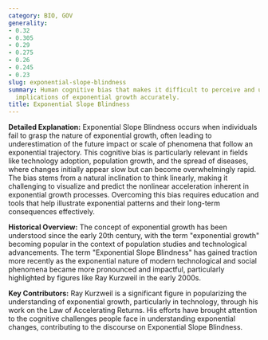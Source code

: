 ```yaml
---
category: BIO, GOV
generality:
- 0.32
- 0.305
- 0.29
- 0.275
- 0.26
- 0.245
- 0.23
slug: exponential-slope-blindness
summary: Human cognitive bias that makes it difficult to perceive and understand the
  implications of exponential growth accurately.
title: Exponential Slope Blindness
---
```


**Detailed Explanation:** Exponential Slope Blindness occurs when individuals fail to grasp the nature of exponential growth, often leading to underestimation of the future impact or scale of phenomena that follow an exponential trajectory. This cognitive bias is particularly relevant in fields like technology adoption, population growth, and the spread of diseases, where changes initially appear slow but can become overwhelmingly rapid. The bias stems from a natural inclination to think linearly, making it challenging to visualize and predict the nonlinear acceleration inherent in exponential growth processes. Overcoming this bias requires education and tools that help illustrate exponential patterns and their long-term consequences effectively.

**Historical Overview:** The concept of exponential growth has been understood since the early 20th century, with the term "exponential growth" becoming popular in the context of population studies and technological advancements. The term "Exponential Slope Blindness" has gained traction more recently as the exponential nature of modern technological and social phenomena became more pronounced and impactful, particularly highlighted by figures like Ray Kurzweil in the early 2000s.

**Key Contributors:** Ray Kurzweil is a significant figure in popularizing the understanding of exponential growth, particularly in technology, through his work on the Law of Accelerating Returns. His efforts have brought attention to the cognitive challenges people face in understanding exponential changes, contributing to the discourse on Exponential Slope Blindness.